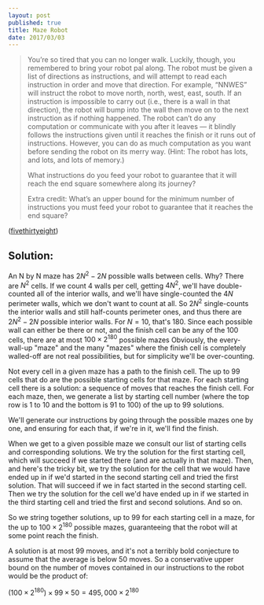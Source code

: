 ```yaml
---
layout: post
published: true
title: Maze Robot
date: 2017/03/03
---
```

> You’re so tired that you can no longer walk. Luckily, though, you remembered to bring your robot pal along. The robot must be given a list of directions as instructions, and will attempt to read each instruction in order and move that direction. For example, “NNWES” will instruct the robot to move north, north, west, east, south. If an instruction is impossible to carry out (i.e., there is a wall in that direction), the robot will bump into the wall then move on to the next instruction as if nothing happened. The robot can’t do any computation or communicate with you after it leaves — it blindly follows the instructions given until it reaches the finish or it runs out of instructions. However, you can do as much computation as you want before sending the robot on its merry way. (Hint: The robot has lots, and lots, and lots of memory.)
>
>What instructions do you feed your robot to guarantee that it will reach the end square somewhere along its journey?
>
>Extra credit: What’s an upper bound for the minimum number of instructions you must feed your robot to guarantee that it reaches the end square?

<!--more-->

([fivethirtyeight](https://fivethirtyeight.com/features/can-your-robot-friend-solve-the-corn-maze/))

## Solution:

An N by N maze has $2N^2-2N$ possible walls between cells.  Why? There are $N^2$ cells. If we count 4 walls per cell, getting $4N^2$, we'll have double-counted all of the interior walls, and we'll have single-counted the $4N$ perimeter walls, which we don't want to count at all. So $2N^2$ single-counts the interior walls and still half-counts perimeter ones, and thus there are $2N^2-2N$ possible interior walls. For $N=10$, that's 180. Since each possible wall can either be there or not, and the finish cell can be any of the 100 cells, there are at most $100 \times 2^{180}$ possible mazes Obviously, the every-wall-up "maze" and the many "mazes" where the finish cell is completely walled-off are not real possibilities, but for simplicity we'll be over-counting.

Not every cell in a given maze has a path to the finish cell. The up to 99 cells that do are the possible starting cells for that maze. For each starting cell there is a solution: a sequence of moves that reaches the finish cell. For each maze, then, we generate a list by starting cell number (where the top row is 1 to 10 and the bottom is 91 to 100) of the up to 99 solutions.

We'll generate our instructions by going through the possible mazes one by one, and ensuring for each that, if we're in it, we'll find the finish. 

When we get to a given possible maze we consult our list of starting cells and corresponding solutions. We try the solution for the first starting cell, which will succeed if we started there (and are actually in that maze). Then, and here's the tricky bit, we try the solution for the cell that we would have ended up in if we'd started in the second starting cell and tried the first solution. That will succeed if we in fact started in the second starting cell. Then we try the solution for the cell we'd have ended up in if we started in the third starting cell and tried the first and second solutions. And so on. 

So we string together solutions, up to 99 for each starting cell in a maze, for the up to $100 \times 2^180$ possible mazes, guaranteeing that the robot will at some point reach the finish.

A solution is at most 99 moves, and it's not a terribly bold conjecture to assume that the average is below 50 moves. So a conservative upper bound on the number of moves contained in our instructions to the robot would be the product of:

$(100 \times 2^{180}) \times 99 \times 50 = 495,000 \times 2^{180}$

<br>
